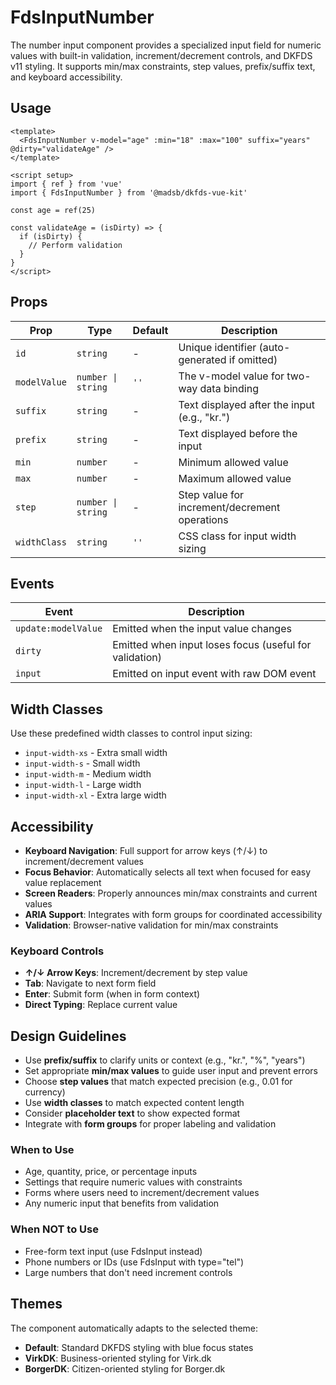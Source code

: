 # FdsInputNumber

The number input component provides a specialized input field for numeric values with built-in validation, increment/decrement controls, and DKFDS v11 styling. It supports min/max constraints, step values, prefix/suffix text, and keyboard accessibility.

## Usage

```vue
<template>
  <FdsInputNumber v-model="age" :min="18" :max="100" suffix="years" @dirty="validateAge" />
</template>

<script setup>
import { ref } from 'vue'
import { FdsInputNumber } from '@madsb/dkfds-vue-kit'

const age = ref(25)

const validateAge = (isDirty) => {
  if (isDirty) {
    // Perform validation
  }
}
</script>
```

## Props

| Prop         | Type               | Default | Description                                   |
| ------------ | ------------------ | ------- | --------------------------------------------- |
| `id`         | `string`           | -       | Unique identifier (auto-generated if omitted) |
| `modelValue` | `number \| string` | `''`    | The v-model value for two-way data binding    |
| `suffix`     | `string`           | -       | Text displayed after the input (e.g., "kr.")  |
| `prefix`     | `string`           | -       | Text displayed before the input               |
| `min`        | `number`           | -       | Minimum allowed value                         |
| `max`        | `number`           | -       | Maximum allowed value                         |
| `step`       | `number \| string` | -       | Step value for increment/decrement operations |
| `widthClass` | `string`           | `''`    | CSS class for input width sizing              |

## Events

| Event               | Description                                            |
| ------------------- | ------------------------------------------------------ |
| `update:modelValue` | Emitted when the input value changes                   |
| `dirty`             | Emitted when input loses focus (useful for validation) |
| `input`             | Emitted on input event with raw DOM event              |

## Width Classes

Use these predefined width classes to control input sizing:

- `input-width-xs` - Extra small width
- `input-width-s` - Small width
- `input-width-m` - Medium width
- `input-width-l` - Large width
- `input-width-xl` - Extra large width

## Accessibility

- **Keyboard Navigation**: Full support for arrow keys (↑/↓) to increment/decrement values
- **Focus Behavior**: Automatically selects all text when focused for easy value replacement
- **Screen Readers**: Properly announces min/max constraints and current values
- **ARIA Support**: Integrates with form groups for coordinated accessibility
- **Validation**: Browser-native validation for min/max constraints

### Keyboard Controls

- **↑/↓ Arrow Keys**: Increment/decrement by step value
- **Tab**: Navigate to next form field
- **Enter**: Submit form (when in form context)
- **Direct Typing**: Replace current value

## Design Guidelines

- Use **prefix/suffix** to clarify units or context (e.g., "kr.", "%", "years")
- Set appropriate **min/max values** to guide user input and prevent errors
- Choose **step values** that match expected precision (e.g., 0.01 for currency)
- Use **width classes** to match expected content length
- Consider **placeholder text** to show expected format
- Integrate with **form groups** for proper labeling and validation

### When to Use

- Age, quantity, price, or percentage inputs
- Settings that require numeric values with constraints
- Forms where users need to increment/decrement values
- Any numeric input that benefits from validation

### When NOT to Use

- Free-form text input (use FdsInput instead)
- Phone numbers or IDs (use FdsInput with type="tel")
- Large numbers that don't need increment controls

## Themes

The component automatically adapts to the selected theme:

- **Default**: Standard DKFDS styling with blue focus states
- **VirkDK**: Business-oriented styling for Virk.dk
- **BorgerDK**: Citizen-oriented styling for Borger.dk
